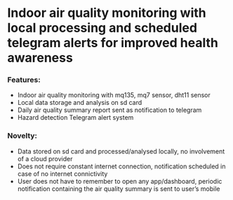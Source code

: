 # Indoor air quality monitoring with local processing and scheduled telegram alerts for improved health awareness

### Features:

-	Indoor air quality monitoring with mq135, mq7 sensor, dht11 sensor
-	Local data storage and analysis on sd card
-	Daily air quality summary report sent as notification to telegram
-	Hazard detection Telegram alert system

### Novelty:

-	Data stored on sd card and processed/analysed locally, no involvement of a cloud provider
-	Does not require constant internet connection, notification scheduled in case of no internet connictivity
-	User does not have to remember to open any app/dashboard, periodic notification containing the air quality summary is sent to user’s mobile
